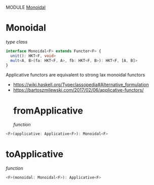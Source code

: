 MODULE [Monoidal](https://github.com/gcanti/fp-ts/blob/master/src/Monoidal.ts)

# Monoidal

_type class_

```ts
interface Monoidal<F> extends Functor<F> {
  unit(): HKT<F, void>
  mult<A, B>(fa: HKT<F, A>, fb: HKT<F, B>): HKT<F, [A, B]>
}
```

Applicative functors are equivalent to strong lax monoidal functors

* https://wiki.haskell.org/Typeclassopedia#Alternative_formulation
* https://bartoszmilewski.com/2017/02/06/applicative-functors/
  # fromApplicative
  _function_

```ts
<F>(applicative: Applicative<F>): Monoidal<F>
```

# toApplicative

_function_

```ts
<F>(monoidal: Monoidal<F>): Applicative<F>
```
